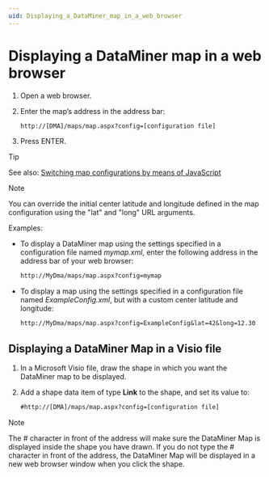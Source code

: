 ```yaml
---
uid: Displaying_a_DataMiner_map_in_a_web_browser
---
```


# Displaying a DataMiner map in a web browser

1. Open a web browser.

1. Enter the map’s address in the address bar:

    ```txt
    http://[DMA]/maps/map.aspx?config=[configuration file]
    ```

1. Press ENTER.

> [!TIP]
> See also: [Switching map configurations by means of JavaScript](xref:Switching_map_configurations_by_means_of_JavaScript)

> [!NOTE]
> You can override the initial center latitude and longitude defined in the map configuration using the "lat" and "long" URL arguments.

Examples:

- To display a DataMiner map using the settings specified in a configuration file named *mymap.xml*, enter the following address in the address bar of your web browser:

  ```txt
  http://MyDma/maps/map.aspx?config=mymap
  ```

- To display a map using the settings specified in a configuration file named *ExampleConfig.xml*, but with a custom center latitude and longitude:

  ```txt
  http://MyDma/maps/map.aspx?config=ExampleConfig&lat=42&long=12.30
  ```

## Displaying a DataMiner Map in a Visio file

1. In a Microsoft Visio file, draw the shape in which you want the DataMiner map to be displayed.

1. Add a shape data item of type **Link** to the shape, and set its value to:

    ```txt
    #http://[DMA]/maps/map.aspx?config=[configuration file]
    ```

> [!NOTE]
> The # character in front of the address will make sure the DataMiner Map is displayed inside the shape you have drawn. If you do not type the # character in front of the address, the DataMiner Map will be displayed in a new web browser window when you click the shape.
>
